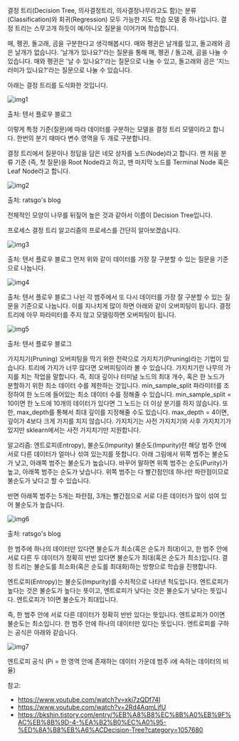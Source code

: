 결정 트리(Decision Tree, 의사결정트리, 의사결정나무라고도 함)는 분류(Classification)와 회귀(Regression) 모두 가능한 지도 학습 모델 중 하나입니다.
결정 트리는 스무고개 하듯이 예/아니오 질문을 이어가며 학습합니다.

매, 펭귄, 돌고래, 곰을 구분한다고 생각해봅시다.
매와 펭귄은 날개를 있고, 돌고래와 곰은 날개가 없습니다. 
'날개가 있나요?'라는 질문을 통해 매, 펭귄 / 돌고래, 곰을 나눌 수 있습니다. 
매와 펭귄은 '날 수 있나요?'라는 질문으로 나눌 수 있고, 돌고래와 곰은 '지느러미가 있나요?'라는 질문으로 나눌 수 있습니다. 

아래는 결정 트리를 도식화한 것입니다.

![img1](https://img1.daumcdn.net/thumb/R1280x0/?scode=mtistory2&fname=https%3A%2F%2Fblog.kakaocdn.net%2Fdn%2FwlH1u%2FbtqwWZI9Xen%2FkFJDjGSFJAPxhyatC3Xhs0%2Fimg.png)

출처: 텐서 플로우 블로그

이렇게 특정 기준(질문)에 따라 데이터를 구분하는 모델을 결정 트리 모델이라고 합니다. 
한번의 분기 때마다 변수 영역을 두 개로 구분합니다. 

결정 트리에서 질문이나 정답을 담은 네모 상자를 노드(Node)라고 합니다. 
맨 처음 분류 기준 (즉, 첫 질문)을 Root Node라고 하고, 맨 마지막 노드를 Terminal Node 혹은 Leaf Node라고 합니다.

![img2](https://img1.daumcdn.net/thumb/R1280x0/?scode=mtistory2&fname=https%3A%2F%2Fblog.kakaocdn.net%2Fdn%2F96F6N%2FbtqwVglgV2S%2FYTCytd7Z2egbnbJM29MJv1%2Fimg.png)

출처: ratsgo's blog

전체적인 모양이 나무를 뒤짚어 높은 것과 같아서 이름이 Decision Tree입니다.

프로세스
결정 트리 알고리즘의 프로세스를 간단히 알아보겠습니다.

![img3](https://img1.daumcdn.net/thumb/R1280x0/?scode=mtistory2&fname=https%3A%2F%2Fblog.kakaocdn.net%2Fdn%2FbGlghI%2FbtqwYFXZzCu%2F0g4cMFuumUkKDYmDfkMdu0%2Fimg.png)

출처: 텐서 플로우 블로그
먼저 위와 같이 데이터를 가장 잘 구분할 수 있는 질문을 기준으로 나눕니다. 

![img4](https://img1.daumcdn.net/thumb/R1280x0/?scode=mtistory2&fname=https%3A%2F%2Fblog.kakaocdn.net%2Fdn%2FbJSlvg%2FbtqwXHvdrPJ%2FZhikSUKx3SmuYZSz6NGZL1%2Fimg.png)

출처: 텐서 플로우 블로그
나뉜 각 범주에서 또 다시 데이터를 가장 잘 구분할 수 있는 질문을 기준으로 나눕니다. 이를 지나치게 많이 하면 아래와 같이 오버피팅이 됩니다. 결정 트리에 아무 파라미터를 주지 않고 모델링하면 오버피팅이 됩니다. 

![img5](https://img1.daumcdn.net/thumb/R1280x0/?scode=mtistory2&fname=https%3A%2F%2Fblog.kakaocdn.net%2Fdn%2FbUvjhU%2FbtqwYiIK85s%2FoQ3KuTZVk6CgSAQI0VkwW1%2Fimg.png)

출처: 텐서 플로우 블로그

가지치기(Pruning)
오버피팅을 막기 위한 전략으로 가지치기(Pruning)라는 기법이 있습니다. 트리에 가지가 너무 많다면 오버피팅이라 볼 수 있습니다. 가지치기란 나무의 가지를 치는 작업을 말합니다. 즉, 최대 깊이나 터미널 노드의 최대 개수, 혹은 한 노드가 분할하기 위한 최소 데이터 수를 제한하는 것입니다. min_sample_split 파라미터를 조정하여 한 노드에 들어있는 최소 데이터 수를 정해줄 수 있습니다. min_sample_split = 10이면 한 노드에 10개의 데이터가 있다면 그 노드는 더 이상 분기를 하지 않습니다. 또한, max_depth를 통해서 최대 깊이를 지정해줄 수도 있습니다. max_depth = 4이면, 깊이가 4보다 크게 가지를 치지 않습니다. 가지치기는 사전 가지치기와 사후 가지치기가 있지만 sklearn에서는 사전 가지치기만 지원합니다.

알고리즘: 엔트로피(Entropy), 불순도(Impurity)
불순도(Impurity)란 해당 범주 안에 서로 다른 데이터가 얼마나 섞여 있는지를 뜻합니다. 
아래 그림에서 위쪽 범주는 불순도가 낮고, 아래쪽 범주는 불순도가 높습니다. 바꾸어 말하면 위쪽 범주는 순도(Purity)가 높고, 아래쪽 범주는 순도가 낮습니다. 
위쪽 범주는 다 빨간점인데 하나만 파란점이므로 불순도가 낮다고 할 수 있습니다. 

반면 아래쪽 범주는 5개는 파란점, 3개는 빨간점으로 서로 다른 데이터가 많이 섞여 있어 불순도가 높습니다.

![img6](https://img1.daumcdn.net/thumb/R1280x0/?scode=mtistory2&fname=https%3A%2F%2Fblog.kakaocdn.net%2Fdn%2FqLXhZ%2FbtqwWyZl6iV%2FUZnQbf9L5HAFzf6hFfxK71%2Fimg.png)

출처: ratsgo's blog

한 범주에 하나의 데이터만 있다면 불순도가 최소(혹은 순도가 최대)이고, 한 범주 안에 서로 다른 두 데이터가 정확히 반반 있다면 불순도가 최대(혹은 순도가 최소)입니다. 
결정 트리는 불순도를 최소화(혹은 순도를 최대화)하는 방향으로 학습을 진행합니다.

엔트로피(Entropy)는 불순도(Impurity)를 수치적으로 나타낸 척도입니다. 
엔트로피가 높다는 것은 불순도가 높다는 뜻이고, 엔트로피가 낮다는 것은 불순도가 낮다는 뜻입니다. 
엔트로피가 1이면 불순도가 최대입니다. 

즉, 한 범주 안에 서로 다른 데이터가 정확히 반반 있다는 뜻입니다. 
엔트로피가 0이면 불순도는 최소입니다. 
한 범주 안에 하나의 데이터만 있다는 뜻입니다. 엔트로피를 구하는 공식은 아래와 같습니다.

![img7](https://img1.daumcdn.net/thumb/R1280x0/?scode=mtistory2&fname=https%3A%2F%2Fblog.kakaocdn.net%2Fdn%2FpL6pO%2FbtqwVDN1V94%2FTYgn5iFrPTfgdVwZhxVKl1%2Fimg.png)

엔트로피 공식
(Pi = 한 영역 안에 존재하는 데이터 가운데 범주 i에 속하는 데이터의 비율)

참고:
- https://www.youtube.com/watch?v=xki7zQDf74I
- https://www.youtube.com/watch?v=2Rd4AqmLjfU
- https://bkshin.tistory.com/entry/%EB%A8%B8%EC%8B%A0%EB%9F%AC%EB%8B%9D-4-%EA%B2%B0%EC%A0%95-%ED%8A%B8%EB%A6%ACDecision-Tree?category=1057680
